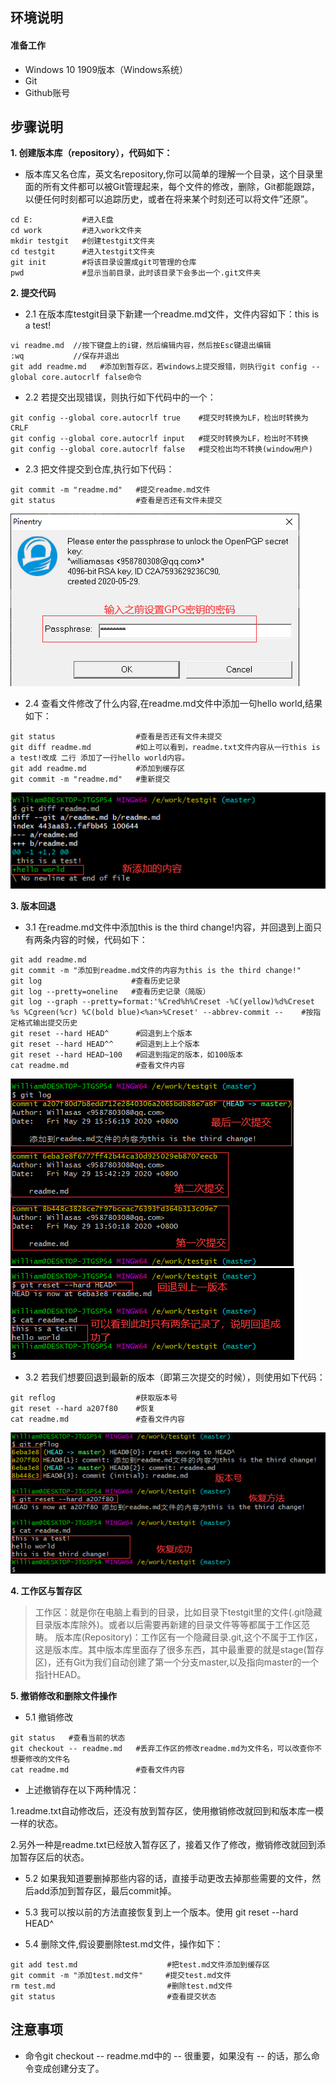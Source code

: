 ## **环境说明**

#### 准备工作
* Windows 10 1909版本（Windows系统）
* Git
* Github账号

## **步骤说明**
**1. 创建版本库（repository），代码如下：**
* 版本库又名仓库，英文名repository,你可以简单的理解一个目录，这个目录里面的所有文件都可以被Git管理起来，每个文件的修改，删除，Git都能跟踪，以便任何时刻都可以追踪历史，或者在将来某个时刻还可以将文件”还原”。
``` @Git Bash
cd E:           #进入E盘
cd work         #进入work文件夹
mkdir testgit   #创建testgit文件夹
cd testgit      #进入testgit文件夹
git init        #将该目录设置成git可管理的仓库
pwd             #显示当前目录，此时该目录下会多出一个.git文件夹
```

**2. 提交代码**
* 2.1 在版本库testgit目录下新建一个readme.md文件，文件内容如下：this is a test!
``` @git bash
vi readme.md  //按下键盘上的i键，然后编辑内容，然后按Esc键退出编辑
:wq           //保存并退出
git add readme.md   #添加到暂存区，若windows上提交报错，则执行git config --global core.autocrlf false命令
```

* 2.2 若提交出现错误，则执行如下代码中的一个：
``` @git bash
git config --global core.autocrlf true    #提交时转换为LF，检出时转换为CRLF
git config --global core.autocrlf input   #提交时转换为LF，检出时不转换
git config --global core.autocrlf false   #提交检出均不转换(window用户)
```

* 2.3 把文件提交到仓库,执行如下代码：
``` @git bash
git commit -m "readme.md"   #提交readme.md文件
git status                  #查看是否还有文件未提交
```
![提交验证](../../img/w_img/gpg11.png)

* 2.4 查看文件修改了什么内容,在readme.md文件中添加一句hello world,结果如下：
``` @git bash
git status                  #查看是否还有文件未提交
git diff readme.md          #如上可以看到，readme.txt文件内容从一行this is a test!改成 二行 添加了一行hello world内容。
git add readme.md           #添加到缓存区
git commit -m "readme.md"   #重新提交
```
![查看修改](../../img/w_img/gpg12.png)

**3. 版本回退**
* 3.1 在readme.md文件中添加this is the third change!内容，并回退到上面只有两条内容的时候，代码如下：
``` @git bash
git add readme.md
git commit -m "添加到readme.md文件的内容为this is the third change!"
git log                    #查看历史记录
git log --pretty=oneline   #查看历史记录（简版）
git log --graph --pretty=format:'%Cred%h%Creset -%C(yellow)%d%Creset %s %Cgreen(%cr) %C(bold blue)<%an>%Creset' --abbrev-commit --    #按指定格式输出提交历史
git reset --hard HEAD^      #回退到上个版本
git reset --hard HEAD^^     #回退到上上个版本
git reset --hard HEAD~100   #回退到指定的版本，如100版本
cat readme.md               #查看文件内容
```
![查看修改历史](../../img/w_img/gpg13.png)
![版本回退](../../img/w_img/gpg14.png)

* 3.2 若我们想要回退到最新的版本（即第三次提交的时候），则使用如下代码：
``` @git bash
git reflog                  #获取版本号
git reset --hard a207f80    #恢复
cat readme.md               #查看文件内容
```
![版本恢复过程](../../img/w_img/gpg15.png)

**4. 工作区与暂存区**
> 工作区：就是你在电脑上看到的目录，比如目录下testgit里的文件(.git隐藏目录版本库除外)。或者以后需要再新建的目录文件等等都属于工作区范畴。
版本库(Repository)：工作区有一个隐藏目录.git,这个不属于工作区，这是版本库。其中版本库里面存了很多东西，其中最重要的就是stage(暂存区)，还有Git为我们自动创建了第一个分支master,以及指向master的一个指针HEAD。

**5. 撤销修改和删除文件操作**
* 5.1 撤销修改
``` @Git Bash
git status   #查看当前的状态
git checkout -- readme.md   #丢弃工作区的修改readme.md为文件名，可以改查你不想要修改的文件名
cat readme.md               #查看文件内容
```
* 上述撤销存在以下两种情况：

1.readme.txt自动修改后，还没有放到暂存区，使用撤销修改就回到和版本库一模一样的状态。

2.另外一种是readme.txt已经放入暂存区了，接着又作了修改，撤销修改就回到添加暂存区后的状态。

* 5.2 如果我知道要删掉那些内容的话，直接手动更改去掉那些需要的文件，然后add添加到暂存区，最后commit掉。
* 5.3 我可以按以前的方法直接恢复到上一个版本。使用 git reset --hard HEAD^

* 5.4 删除文件,假设要删除test.md文件，操作如下：
``` @Git Bash
git add test.md                    #把test.md文件添加到缓存区
git commit -m "添加test.md文件"     #提交test.md文件
rm test.md                         #删除test.md文件
git status                         #查看提交状态
```

## **注意事项**
* 命令git checkout -- readme.md中的 -- 很重要，如果没有 -- 的话，那么命令变成创建分支了。